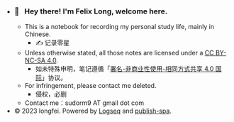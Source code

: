 - ### 👋   Hey there! I'm Felix Long, welcome here.
	- This is a notebook for recording my personal study life, mainly in Chinese.
		- ✍️ 记录零星
	- Unless otherwise stated, all those notes are licensed under a [CC BY-NC-SA 4.0](https://creativecommons.org/licenses/by-nc-sa/4.0/).
		- 如未特殊申明，笔记遵循「[署名-非商业性使用-相同方式共享 4.0 国际](https://creativecommons.org/licenses/by-nc-sa/4.0/deed.zh)」协议。
	- For infringement, please contact me deleted.
		- 侵权，必删
	- Contact me：sudorm9 AT gmail dot com
- © 2023 longfei. Powered by [Logseq](https://logseq.com/) and [publish-spa](https://github.com/logseq/publish-spa).
